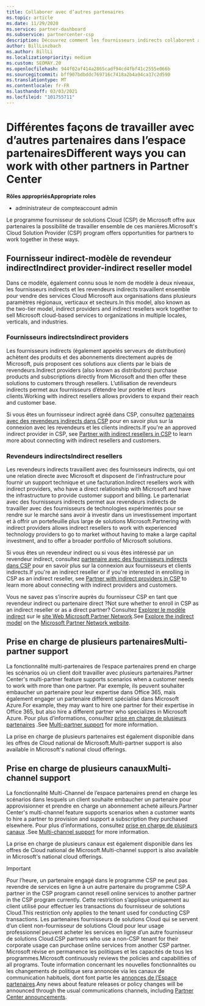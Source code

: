 ```yaml
---
title: Collaborer avec d’autres partenaires
ms.topic: article
ms.date: 11/29/2020
ms.service: partner-dashboard
ms.subservice: partnercenter-csp
description: Découvrez comment les fournisseurs indirects collaborent avec des revendeurs indirects dans le programme fournisseur de solutions Cloud (CSP) et déterminez le rôle qui vous convient.
author: BillLinzbach
ms.author: BillLi
ms.localizationpriority: medium
ms.custom: SEOMAY.20
ms.openlocfilehash: 944f02af414a2865cadf94cd4fbf41c2555e066b
ms.sourcegitcommit: bff907bdbddc769716c7418a2b4a94ca37c2d590
ms.translationtype: MT
ms.contentlocale: fr-FR
ms.lasthandoff: 03/03/2021
ms.locfileid: "101755711"
---
```

# <a name="different-ways-you-can-work-with-other-partners-in-partner-center"></a><span data-ttu-id="e1596-103">Différentes façons de travailler avec d’autres partenaires dans l’espace partenaires</span><span class="sxs-lookup"><span data-stu-id="e1596-103">Different ways you can work with other partners in Partner Center</span></span>

<span data-ttu-id="e1596-104">**Rôles appropriés**</span><span class="sxs-lookup"><span data-stu-id="e1596-104">**Appropriate roles**</span></span>

- <span data-ttu-id="e1596-105">administrateur de compte</span><span class="sxs-lookup"><span data-stu-id="e1596-105">account admin</span></span>

<span data-ttu-id="e1596-106">Le programme fournisseur de solutions Cloud (CSP) de Microsoft offre aux partenaires la possibilité de travailler ensemble de ces manières.</span><span class="sxs-lookup"><span data-stu-id="e1596-106">Microsoft's Cloud Solution Provider (CSP) program offers opportunities for partners to work together in these ways.</span></span>

## <a name="indirect-provider-indirect-reseller-model"></a><span data-ttu-id="e1596-107">Fournisseur indirect-modèle de revendeur indirect</span><span class="sxs-lookup"><span data-stu-id="e1596-107">Indirect provider-indirect reseller model</span></span>

<span data-ttu-id="e1596-108">Dans ce modèle, également connu sous le nom de modèle à deux niveaux, les fournisseurs indirects et les revendeurs indirects travaillent ensemble pour vendre des services Cloud Microsoft aux organisations dans plusieurs paramètres régionaux, verticaux et secteurs.</span><span class="sxs-lookup"><span data-stu-id="e1596-108">In this model, also known as the two-tier model, indirect providers and indirect resellers work together to sell Microsoft cloud-based services to organizations in multiple locales, verticals, and industries.</span></span>

### <a name="indirect-providers"></a><span data-ttu-id="e1596-109">Fournisseurs indirects</span><span class="sxs-lookup"><span data-stu-id="e1596-109">Indirect providers</span></span>

<span data-ttu-id="e1596-110">Les fournisseurs indirects (également appelés serveurs de distribution) achètent des produits et des abonnements directement auprès de Microsoft, puis proposent ces solutions aux clients par le biais de revendeurs.</span><span class="sxs-lookup"><span data-stu-id="e1596-110">Indirect providers (also known as distributors) purchase products and subscriptions directly from Microsoft and then offer these solutions to customers through resellers.</span></span> <span data-ttu-id="e1596-111">L’utilisation de revendeurs indirects permet aux fournisseurs d’étendre leur portée et leurs clients.</span><span class="sxs-lookup"><span data-stu-id="e1596-111">Working with indirect resellers allows providers to expand their reach and customer base.</span></span>

<span data-ttu-id="e1596-112">Si vous êtes un fournisseur indirect agréé dans CSP, consultez [partenaires avec des revendeurs indirects dans CSP](indirect-provider-tasks-in-partner-center.md) pour en savoir plus sur la connexion avec les revendeurs et les clients indirects.</span><span class="sxs-lookup"><span data-stu-id="e1596-112">If you're an approved indirect provider in CSP, see [Partner with indirect resellers in CSP](indirect-provider-tasks-in-partner-center.md) to learn more about connecting with indirect resellers and customers.</span></span>

### <a name="indirect-resellers"></a><span data-ttu-id="e1596-113">Revendeurs indirects</span><span class="sxs-lookup"><span data-stu-id="e1596-113">Indirect resellers</span></span>

<span data-ttu-id="e1596-114">Les revendeurs indirects travaillent avec des fournisseurs indirects, qui ont une relation directe avec Microsoft et disposent de l’infrastructure pour fournir un support technique et une facturation.</span><span class="sxs-lookup"><span data-stu-id="e1596-114">Indirect resellers work with indirect providers, who have a direct relationship with Microsoft and have the infrastructure to provide customer support and billing.</span></span> <span data-ttu-id="e1596-115">Le partenariat avec des fournisseurs indirects permet aux revendeurs indirects de travailler avec des fournisseurs de technologies expérimentés pour se rendre sur le marché sans avoir à investir dans un investissement important et à offrir un portefeuille plus large de solutions Microsoft.</span><span class="sxs-lookup"><span data-stu-id="e1596-115">Partnering with indirect providers allows indirect resellers to work with experienced technology providers to go to market without having to make a large capital investment, and to offer a broader portfolio of Microsoft solutions.</span></span>

<span data-ttu-id="e1596-116">Si vous êtes un revendeur indirect ou si vous êtes intéressé par un revendeur indirect, consultez [partenaire avec des fournisseurs indirects dans CSP](indirect-reseller-tasks-in-partner-center.md) pour en savoir plus sur la connexion aux fournisseurs et clients indirects.</span><span class="sxs-lookup"><span data-stu-id="e1596-116">If you're an indirect reseller or if you're interested in enrolling in CSP as an indirect reseller, see [Partner with indirect providers in CSP](indirect-reseller-tasks-in-partner-center.md) to learn more about connecting with indirect providers and customers.</span></span>

<span data-ttu-id="e1596-117">Vous ne savez pas s’inscrire auprès du fournisseur CSP en tant que revendeur indirect ou partenaire direct ?</span><span class="sxs-lookup"><span data-stu-id="e1596-117">Not sure whether to enroll in CSP as an indirect reseller or as a direct partner?</span></span> <span data-ttu-id="e1596-118">Consultez [Explorer le modèle indirect](https://partner.microsoft.com/cloud-solution-provider/indirect) sur le [site Web Microsoft Partner Network](https://partner.microsoft.com).</span><span class="sxs-lookup"><span data-stu-id="e1596-118">See [Explore the indirect model](https://partner.microsoft.com/cloud-solution-provider/indirect) on the [Microsoft Partner Network website](https://partner.microsoft.com).</span></span>

## <a name="multi-partner-support"></a><span data-ttu-id="e1596-119">Prise en charge de plusieurs partenaires</span><span class="sxs-lookup"><span data-stu-id="e1596-119">Multi-partner support</span></span>

<span data-ttu-id="e1596-120">La fonctionnalité multi-partenaires de l’espace partenaires prend en charge les scénarios où un client doit travailler avec plusieurs partenaires.</span><span class="sxs-lookup"><span data-stu-id="e1596-120">Partner Center's multi-partner feature supports scenarios when a customer needs to work with more than one partner.</span></span> <span data-ttu-id="e1596-121">Par exemple, ils peuvent souhaiter embaucher un partenaire pour leur expertise dans Office 365, mais également engager un partenaire différent spécialisé dans Microsoft Azure.</span><span class="sxs-lookup"><span data-stu-id="e1596-121">For example, they may want to hire one partner for their expertise in Office 365, but also hire a different partner who specializes in Microsoft Azure.</span></span> <span data-ttu-id="e1596-122">Pour plus d’informations, consultez [prise en charge de plusieurs partenaires](multipartner.md) .</span><span class="sxs-lookup"><span data-stu-id="e1596-122">See [Multi-partner support](multipartner.md) for more information.</span></span>

<span data-ttu-id="e1596-123">La prise en charge de plusieurs partenaires est également disponible dans les offres de Cloud national de Microsoft.</span><span class="sxs-lookup"><span data-stu-id="e1596-123">Multi-partner support is also available in Microsoft's national cloud offerings.</span></span>

## <a name="multi-channel-support"></a><span data-ttu-id="e1596-124">Prise en charge de plusieurs canaux</span><span class="sxs-lookup"><span data-stu-id="e1596-124">Multi-channel support</span></span>

<span data-ttu-id="e1596-125">La fonctionnalité Multi-Channel de l’espace partenaires prend en charge les scénarios dans lesquels un client souhaite embaucher un partenaire pour approvisionner et prendre en charge un abonnement acheté ailleurs.</span><span class="sxs-lookup"><span data-stu-id="e1596-125">Partner Center's multi-channel feature supports scenarios when a customer wants to hire a partner to provision and support a subscription they purchased elsewhere.</span></span> <span data-ttu-id="e1596-126">Pour plus d’informations, consultez [prise en charge de plusieurs canaux](multichannel.md) .</span><span class="sxs-lookup"><span data-stu-id="e1596-126">See [Multi-channel support](multichannel.md) for more information.</span></span>

<span data-ttu-id="e1596-127">La prise en charge de plusieurs canaux est également disponible dans les offres de Cloud national de Microsoft.</span><span class="sxs-lookup"><span data-stu-id="e1596-127">Multi-channel support is also available in Microsoft's national cloud offerings.</span></span>

> [!IMPORTANT]  
> <span data-ttu-id="e1596-128">Pour l’heure, un partenaire engagé dans le programme CSP ne peut pas revendre de services en ligne à un autre partenaire du programme CSP.</span><span class="sxs-lookup"><span data-stu-id="e1596-128">A partner in the CSP program cannot resell online services to another partner in the CSP program currently.</span></span> <span data-ttu-id="e1596-129">Cette restriction s’applique uniquement au client utilisé pour effectuer les transactions du fournisseur de solutions Cloud.</span><span class="sxs-lookup"><span data-stu-id="e1596-129">This restriction only applies to the tenant used for conducting CSP transactions.</span></span> <span data-ttu-id="e1596-130">Les partenaires fournisseurs de solutions Cloud qui se servent d’un client non-fournisseur de solutions Cloud pour leur usage professionnel peuvent acheter les services en ligne d’un autre fournisseur de solutions Cloud.</span><span class="sxs-lookup"><span data-stu-id="e1596-130">CSP partners who use a non-CSP tenant for their corporate usage can purchase online services from another CSP partner.</span></span> <span data-ttu-id="e1596-131">Microsoft révise en permanence les politiques et les capacités de tous les programmes.</span><span class="sxs-lookup"><span data-stu-id="e1596-131">Microsoft continuously reviews the policies and capabilities of all programs.</span></span> <span data-ttu-id="e1596-132">Toute information concernant les nouvelles fonctionnalités ou les changements de politique sera annoncée via les canaux de communication habituels, dont font partie les [annonces de l’Espace partenaires](announcements/index.md).</span><span class="sxs-lookup"><span data-stu-id="e1596-132">Any news about feature releases or policy changes will be announced through the usual communications channels, including [Partner Center announcements](announcements/index.md).</span></span>
